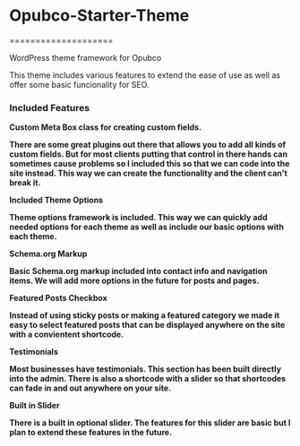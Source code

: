 <h1>Opubco-Starter-Theme</h1>
====================

WordPress theme framework for Opubco

This theme includes various features to extend the ease of use as well as offer some basic funcionality for SEO.

<h3>Included Features</h3>

<b>Custom Meta Box class for creating custom fields.<b>

There are some great plugins out there that allows you to add all kinds of custom fields.
But for most clients putting that control in there hands can sometimes cause problems
so I included this so that we can code into the site instead. This way we can create the 
functionality and the client can't break it. 

<b>Included Theme Options</b>

Theme options framework is included. This way we can quickly add needed options for each 
theme as well as include our basic options with each theme. 

<b>Schema.org Markup</b>

Basic Schema.org markup included into contact info and navigation items. We will add more
options in the future for posts and pages.

<b>Featured Posts Checkbox</b>

Instead of using sticky posts or making a featured category we made it easy to select 
featured posts that can be displayed anywhere on the site with a convientent shortcode.

<b>Testimonials</b>

Most businesses have testimonials. This section has been built directly into the admin. 
There is also a shortcode with a slider so that shortcodes can fade in and out anywhere 
on your site.

<b>Built in Slider</b>

There is a built in optional slider. The features for this slider are basic but I plan to 
extend these features in the future.




